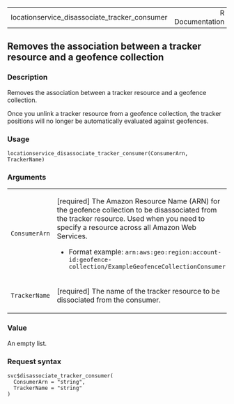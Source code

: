 <table style="width: 100%;">
<tbody>
<tr class="odd">
<td>locationservice_disassociate_tracker_consumer</td>
<td style="text-align: right;">R Documentation</td>
</tr>
</tbody>
</table>

## Removes the association between a tracker resource and a geofence collection

### Description

Removes the association between a tracker resource and a geofence
collection.

Once you unlink a tracker resource from a geofence collection, the
tracker positions will no longer be automatically evaluated against
geofences.

### Usage

    locationservice_disassociate_tracker_consumer(ConsumerArn, TrackerName)

### Arguments

<table>
<colgroup>
<col style="width: 35%" />
<col style="width: 65%" />
</colgroup>
<tbody>
<tr class="odd">
<td><code
id="locationservice_disassociate_tracker_consumer_:_ConsumerArn">ConsumerArn</code></td>
<td><p>[required] The Amazon Resource Name (ARN) for the geofence
collection to be disassociated from the tracker resource. Used when you
need to specify a resource across all Amazon Web Services.</p>
<ul>
<li><p>Format example:
<code>arn:aws:geo:region:account-id:geofence-collection/ExampleGeofenceCollectionConsumer</code></p></li>
</ul></td>
</tr>
<tr class="even">
<td><code
id="locationservice_disassociate_tracker_consumer_:_TrackerName">TrackerName</code></td>
<td><p>[required] The name of the tracker resource to be dissociated
from the consumer.</p></td>
</tr>
</tbody>
</table>

### Value

An empty list.

### Request syntax

    svc$disassociate_tracker_consumer(
      ConsumerArn = "string",
      TrackerName = "string"
    )
